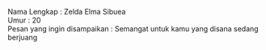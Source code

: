 Nama Lengkap : Zelda Elma Sibuea <br>
Umur : 20 <br>
Pesan yang ingin disampaikan : Semangat untuk kamu yang disana sedang berjuang <br>
